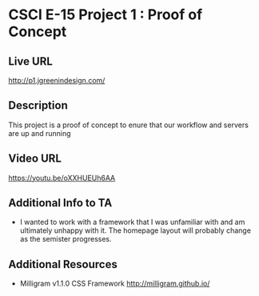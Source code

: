 # CSCI E-15 Project 1 : Proof of Concept

## Live URL
<http://p1.jgreenindesign.com/>

## Description
This project is a proof of concept to enure that our workflow and servers are up and running

## Video URL
<https://youtu.be/oXXHUEUh6AA>

## Additional Info to TA
* I wanted to work with a framework that I was unfamiliar with and am ultimately unhappy with it. The homepage layout will probably change as the semister progresses.

## Additional Resources
* Milligram v1.1.0 CSS Framework <http://milligram.github.io/>